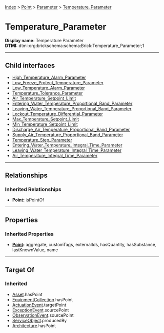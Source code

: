 [Index](../../../Index.md) > [Point](../../Point.md) > [Parameter](../Parameter.md) > [Temperature_Parameter](#)
# Temperature_Parameter

**Display name:** Temperature Parameter<br />
**DTMI:** dtmi:org:brickschema:schema:Brick:Temperature_Parameter;1

---

## Child interfaces
* [High_Temperature_Alarm_Parameter](High_Temperature_Alarm_Parameter.md)
* [Low_Freeze_Protect_Temperature_Parameter](Low_Freeze_Protect_Temperature_Parameter.md)
* [Low_Temperature_Alarm_Parameter](Low_Temperature_Alarm_Parameter.md)
* [Temperature_Tolerance_Parameter](../Tolerance_Parameter/Temperature_Tolerance_Parameter.md)
* [Air_Temperature_Setpoint_Limit](Air_Temperature_Setpoint_Limit/Air_Temperature_Setpoint_Limit.md)
* [Entering_Water_Temperature_Proportional_Band_Parameter](../PID_Parameter/Proportional_Band_Parameter/Entering_Water_Temperature_Proportional_Band_Parameter.md)
* [Leaving_Water_Temperature_Proportional_Band_Parameter](../PID_Parameter/Proportional_Band_Parameter/Leaving_Water_Temperature_Proportional_Band_Parameter.md)
* [Lockout_Temperature_Differential_Parameter](Lockout_Temperature_Differential_Parameter/Lockout_Temperature_Differential_Parameter.md)
* [Max_Temperature_Setpoint_Limit](../Limit/Max_Limit/Max_Temperature_Setpoint_Limit/Max_Temperature_Setpoint_Limit.md)
* [Min_Temperature_Setpoint_Limit](../Limit/Min_Limit/Min_Temperature_Setpoint_Limit/Min_Temperature_Setpoint_Limit.md)
* [Discharge_Air_Temperature_Proportional_Band_Parameter](../PID_Parameter/Proportional_Band_Parameter/Discharge_Air_Temperature_Proportional_Band_Parameter/Discharge_Air_Temperature_Proportional_Band_Parameter.md)
* [Supply_Air_Temperature_Proportional_Band_Parameter](../PID_Parameter/Proportional_Band_Parameter/Supply_Air_Temperature_Proportional_Band_Parameter/Supply_Air_Temperature_Proportional_Band_Parameter.md)
* [Temperature_Step_Parameter](../PID_Parameter/Step_Parameter/Temperature_Step_Parameter/Temperature_Step_Parameter.md)
* [Entering_Water_Temperature_Integral_Time_Parameter](../PID_Parameter/Time_Parameter/Integral_Time_Parameter/Entering_Water_Temperature_Integral_Time_Parameter.md)
* [Leaving_Water_Temperature_Integral_Time_Parameter](../PID_Parameter/Time_Parameter/Integral_Time_Parameter/Leaving_Water_Temperature_Integral_Time_Parameter.md)
* [Air_Temperature_Integral_Time_Parameter](../PID_Parameter/Time_Parameter/Integral_Time_Parameter/Air_Temperature_Integral_Time_Parameter/Air_Temperature_Integral_Time_Parameter.md)

---

## Relationships
### Inherited Relationships
* **[Point](../../Point.md):** isPointOf

---

## Properties
### Inherited Properties
* **[Point](../../Point.md):** aggregate, customTags, externalIds, hasQuantity, hasSubstance, lastKnownValue, name

---

## Target Of
### Inherited
* [Asset](../../../Asset/Asset.md).hasPoint
* [EquipmentCollection](../../../Collection/AssetCollection/EquipmentCollection/EquipmentCollection.md).hasPoint
* [ActuationEvent](../../../Event/PointEvent/ActuationEvent.md).targetPoint
* [ExceptionEvent](../../../Event/PointEvent/ExceptionEvent.md).sourcePoint
* [ObservationEvent](../../../Event/PointEvent/ObservationEvent.md).sourcePoint
* [ServiceObject](../../../Information/ServiceObject/ServiceObject.md).producedBy
* [Architecture](../../../Space/Architecture/Architecture.md).hasPoint
